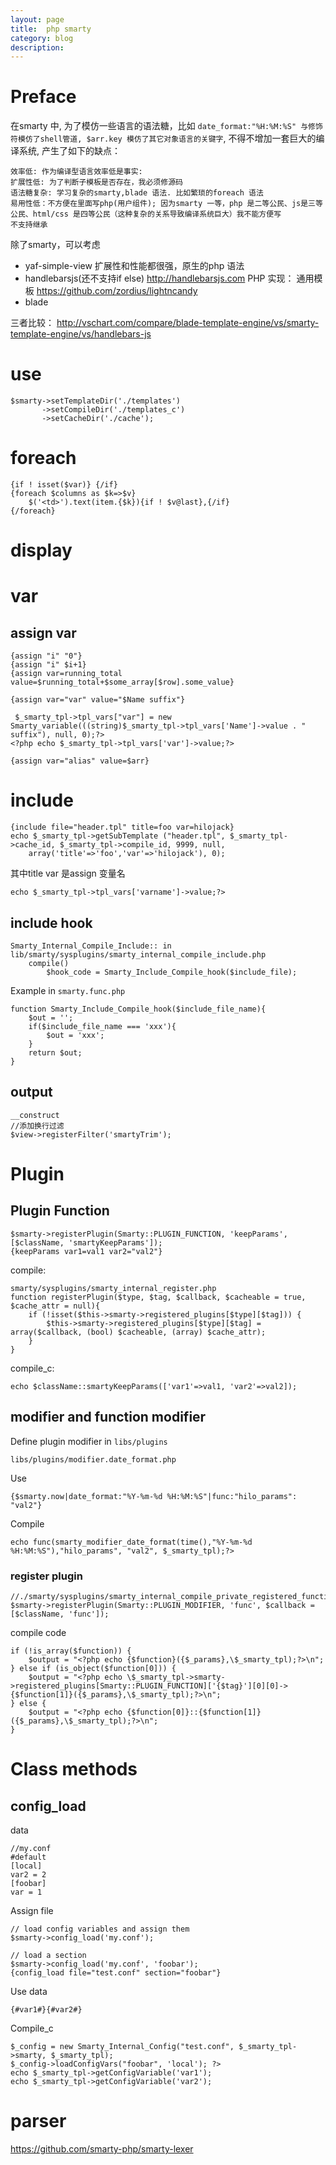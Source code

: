 ```yaml
---
layout: page
title:	php smarty
category: blog
description:
---
```

# Preface
在smarty 中, 为了模仿一些语言的语法糖，比如 `date_format:"%H:%M:%S" 与修饰符模仿了shell管道, $arr.key 模仿了其它对象语言的关键字`, 不得不增加一套巨大的编译系统, 产生了如下的缺点：

	效率低: 作为编译型语言效率低是事实:
	扩展性低: 为了判断子模板是否存在，我必须修源码
	语法糖复杂: 学习复杂的smarty,blade 语法. 比如繁琐的foreach 语法
	易用性低：不方便在里面写php(用户组件); 因为smarty 一等，php 是二等公民、js是三等公民、html/css 是四等公民（这种复杂的关系导致编译系统巨大）我不能方便写
	不支持继承

除了smarty，可以考虑

- yaf-simple-view 扩展性和性能都很强，原生的php 语法
- handlebarsjs(还不支持if else)
	http://handlebarsjs.com
PHP 实现： 通用模板
	https://github.com/zordius/lightncandy
- blade

三者比较：
http://vschart.com/compare/blade-template-engine/vs/smarty-template-engine/vs/handlebars-js

# use

	$smarty->setTemplateDir('./templates')
		   ->setCompileDir('./templates_c')
		   ->setCacheDir('./cache');

# foreach

	{if ! isset($var)} {/if}
	{foreach $columns as $k=>$v}
		$('<td>').text(item.{$k}){if ! $v@last},{/if}
	{/foreach}

# display

# var

## assign var

	{assign "i" "0"}
	{assign "i" $i+1}
	{assign var=running_total value=$running_total+$some_array[$row].some_value}

	{assign var="var" value="$Name suffix"}

	 $_smarty_tpl->tpl_vars["var"] = new Smarty_variable(((string)$_smarty_tpl->tpl_vars['Name']->value . " suffix"), null, 0);?>
	<?php echo $_smarty_tpl->tpl_vars['var']->value;?>

	{assign var="alias" value=$arr}

# include

	{include file="header.tpl" title=foo var=hilojack}
	echo $_smarty_tpl->getSubTemplate ("header.tpl", $_smarty_tpl->cache_id, $_smarty_tpl->compile_id, 9999, null,
		array('title'=>'foo','var'=>'hilojack'), 0);

其中title var 是assign 变量名

	echo $_smarty_tpl->tpl_vars['varname']->value;?>

## include hook

	Smarty_Internal_Compile_Include:: in lib/smarty/sysplugins/smarty_internal_compile_include.php
		compile()
			$hook_code = Smarty_Include_Compile_hook($include_file);

Example in `smarty.func.php`

	function Smarty_Include_Compile_hook($include_file_name){
		$out = '';
		if($include_file_name === 'xxx'){
			$out = 'xxx';
		}
		return $out;
	}

## output

	__construct
	//添加换行过滤
	$view->registerFilter('smartyTrim');

# Plugin

## Plugin Function

	$smarty->registerPlugin(Smarty::PLUGIN_FUNCTION, 'keepParams', [$className, 'smartyKeepParams']);
	{keepParams var1=val1 var2="val2"}

compile:

	smarty/sysplugins/smarty_internal_register.php
	function registerPlugin($type, $tag, $callback, $cacheable = true, $cache_attr = null){
		if (!isset($this->smarty->registered_plugins[$type][$tag])) {
       		$this->smarty->registered_plugins[$type][$tag] = array($callback, (bool) $cacheable, (array) $cache_attr);
		}
	}

compile_c:

	echo $className::smartyKeepParams(['var1'=>val1, 'var2'=>val2]);

## modifier and function modifier
Define plugin modifier in `libs/plugins`

	libs/plugins/modifier.date_format.php

Use

	{$smarty.now|date_format:"%Y-%m-%d %H:%M:%S"|func:"hilo_params": "val2"}

Compile

	echo func(smarty_modifier_date_format(time(),"%Y-%m-%d %H:%M:%S"),"hilo_params", "val2", $_smarty_tpl);?>

### register plugin

	//./smarty/sysplugins/smarty_internal_compile_private_registered_function.php
	$smarty->registerPlugin(Smarty::PLUGIN_MODIFIER, 'func', $callback = [$className, 'func']);

compile code

	if (!is_array($function)) {
		$output = "<?php echo {$function}({$_params},\$_smarty_tpl);?>\n";
	} else if (is_object($function[0])) {
		$output = "<?php echo \$_smarty_tpl->smarty->registered_plugins[Smarty::PLUGIN_FUNCTION]['{$tag}'][0][0]->{$function[1]}({$_params},\$_smarty_tpl);?>\n";
	} else {
		$output = "<?php echo {$function[0]}::{$function[1]}({$_params},\$_smarty_tpl);?>\n";
	}


# Class methods

## config_load

data

	//my.conf
	#default
	[local]
	var2 = 2
	[foobar]
	var = 1

Assign file

	// load config variables and assign them
	$smarty->config_load('my.conf');

	// load a section
	$smarty->config_load('my.conf', 'foobar');
	{config_load file="test.conf" section="foobar"}

Use data

	{#var1#}{#var2#}

Compile_c

	$_config = new Smarty_Internal_Config("test.conf", $_smarty_tpl->smarty, $_smarty_tpl);
	$_config->loadConfigVars("foobar", 'local'); ?>
	echo $_smarty_tpl->getConfigVariable('var1');
	echo $_smarty_tpl->getConfigVariable('var2');

# parser
https://github.com/smarty-php/smarty-lexer
